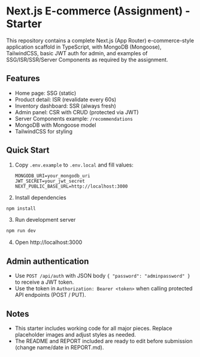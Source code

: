# Next.js E-commerce (Assignment) - Starter

This repository contains a complete Next.js (App Router) e-commerce-style application scaffold in TypeScript, with MongoDB (Mongoose), TailwindCSS, basic JWT auth for admin, and examples of SSG/ISR/SSR/Server Components as required by the assignment.

## Features
- Home page: SSG (static)
- Product detail: ISR (revalidate every 60s)
- Inventory dashboard: SSR (always fresh)
- Admin panel: CSR with CRUD (protected via JWT)
- Server Components example: `/recommendations`
- MongoDB with Mongoose model
- TailwindCSS for styling

## Quick Start

1. Copy `.env.example` to `.env.local` and fill values:
   ```
   MONGODB_URI=your_mongodb_uri
   JWT_SECRET=your_jwt_secret
   NEXT_PUBLIC_BASE_URL=http://localhost:3000
   ```

2. Install dependencies
```bash
npm install
```

3. Run development server
```bash
npm run dev
```

4. Open http://localhost:3000

## Admin authentication
- Use `POST /api/auth` with JSON body `{ "password": "adminpassword" }` to receive a JWT token.
- Use the token in `Authorization: Bearer <token>` when calling protected API endpoints (POST / PUT).

## Notes
- This starter includes working code for all major pieces. Replace placeholder images and adjust styles as needed.
- The README and REPORT included are ready to edit before submission (change name/date in REPORT.md).

